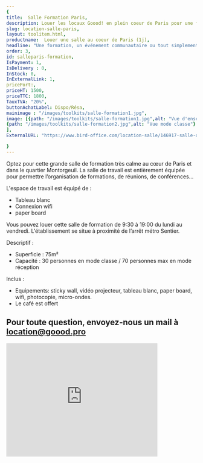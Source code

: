 ```yaml
---
{
title:  Salle Formation Paris,
description: Louer les locaux Goood! en plein coeur de Paris pour une formation, un événement communautaire ou tout simplement besoin de sortir du cadre,
slug: location-salle-paris,
layout: toolitem.html,
productname:  Louer une salle au coeur de Paris (1j),
headline: "Une formation, un événement communautaire ou tout simplement besoin de sortir du cadre, nos locaux Goood Sud peuvent vous accueillir en plein coeur de Paris dans un quartier sympa.",
order: 3,
id: salleparis-formation,
IsPayment: 1,
IsDelivery : 0,
InStock: 0,
InExternalLink: 1,
pricePort:, 
priceHT: 1500,
priceTTC: 1800,
TauxTVA: "20%",
buttonAchatLabel: Dispo/Résa, 
mainimage : "/images/toolkits/salle-formation1.jpg",
image: [{path: "/images/toolkits/salle-formation1.jpg",alt: "Vue d'ensemble"},
{path: "/images/toolkits/salle-formation2.jpg",alt: "Vue mode classe"}
],
ExternalURL: "https://www.bird-office.com/location-salle/146917-salle-de-formation-a-paris-quartier-montorgueil-entierement-equipee",

}
---
```

Optez pour cette grande salle de formation très calme au cœur de Paris et dans le quartier Montorgeuil. La salle de travail est entièrement équipée pour permettre l’organisation de formations, de réunions, de conférences... 

L'espace de travail est équipé de : 
- Tableau blanc
- Connexion wifi
- paper board 

Vous pouvez louer cette salle de formation de 9:30 à 19:00 du lundi au vendredi. L'établissement se situe à proximité de l’arrêt métro Sentier.

Descriptif :
* Superficie : 75m²
* Capacité : 30 personnes en mode classe / 70 personnes max en mode réception


Inclus :
* Equipements: sticky wall, vidéo projecteur, tableau blanc, paper board, wifi, photocopie, micro-ondes.
* Le café est offert
 
## Pour toute question, envoyez-nous un mail à <location@goood.pro> ##

<iframe src="https://www.google.com/maps/embed?pb=!1m18!1m12!1m3!1d780.2906730954908!2d2.3440982590794874!3d48.86632334615242!2m3!1f0!2f0!3f0!3m2!1i1024!2i768!4f13.1!3m3!1m2!1s0x47e66e1952e2add5%3A0xe85272493d3c80f9!2sGoood*21!5e0!3m2!1sfr!2sfr!4v1527862350187"  width="400" height="300" frameborder="0" style="border:0" allowfullscreen></iframe>
